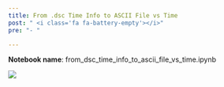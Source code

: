 ```yaml
---
title: From .dsc Time Info to ASCII File vs Time
post: " <i class='fa fa-battery-empty'></i>"
pre: "- "

---
```


**Notebook name**: from_dsc_time_info_to_ascii_file_vs_time.ipynb

<img src='/images/comingsoon.png' />